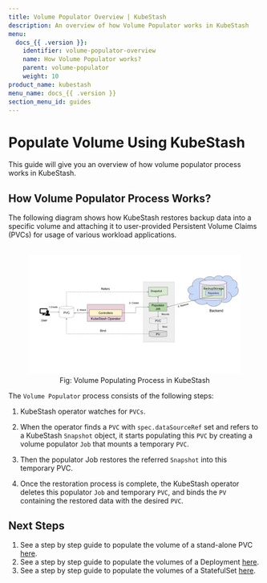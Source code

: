 ```yaml
---
title: Volume Populator Overview | KubeStash
description: An overview of how Volume Populator works in KubeStash
menu:
  docs_{{ .version }}:
    identifier: volume-populator-overview
    name: How Volume Populator works?
    parent: volume-populator
    weight: 10
product_name: kubestash
menu_name: docs_{{ .version }}
section_menu_id: guides
---
```


# Populate Volume Using KubeStash

This guide will give you an overview of how volume populator process works in KubeStash.

## How Volume Populator Process Works?

The following diagram shows how KubeStash restores backup data into a specific volume and attaching it to user-provided Persistent Volume Claims (PVCs) for usage of various workload applications.

<figure align="center">
  <img alt="KubeStash Volume Populator Process Flow" src="/docs/guides/volume-populator/overview/images/volume-populator-overview.svg">
<figcaption align="center">Fig: Volume Populating Process in KubeStash</figcaption>
</figure>

The `Volume Populator` process consists of the following steps:

1. KubeStash operator watches for `PVCs`. 

2. When the operator finds a `PVC` with `spec.dataSourceRef` set and refers to a KubeStash `Snapshot` object, it starts populating this `PVC` by creating a volume populator `Job` that mounts a temporary `PVC`.

3. Then the populator Job restores the referred `Snapshot` into this temporary PVC.

4. Once the restoration process is complete, the KubeStash operator deletes this populator `Job` and temporary `PVC`, and binds the `PV` containing the restored data with the desired `PVC`.

## Next Steps
1. See a step by step guide to populate the volume of a stand-alone PVC [here](/docs/guides/volume-populator/pvc/index.md).
2. See a step by step guide to populate the volumes of a Deployment [here](/docs/guides/volume-populator/deployment/index.md).
3. See a step by step guide to populate the volumes of a StatefulSet [here](/docs/guides/volume-populator/statefulset/index.md).
